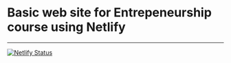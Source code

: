 # Basic web site for Entrepeneurship course using Netlify 
---
[![Netlify Status](https://api.netlify.com/api/v1/badges/26642c81-6e34-4b92-9898-2cd6101bc5c2/deploy-status)](https://app.netlify.com/sites/sistemautiles/deploys)
